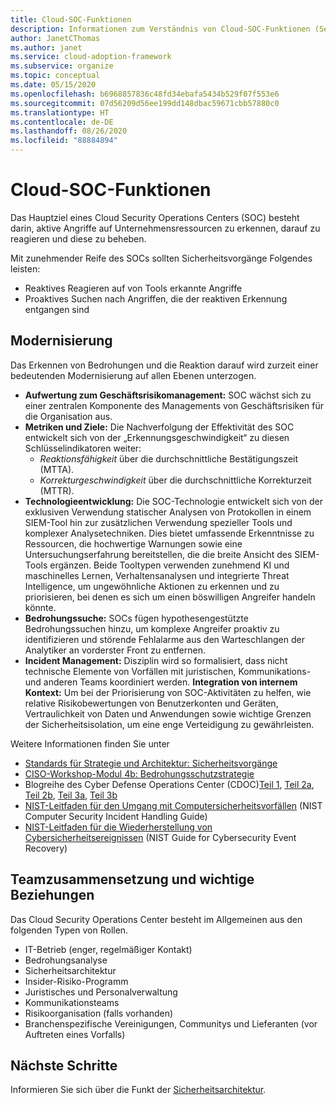 ```yaml
---
title: Cloud-SOC-Funktionen
description: Informationen zum Verständnis von Cloud-SOC-Funktionen (Security Operations Center).
author: JanetCThomas
ms.author: janet
ms.service: cloud-adoption-framework
ms.subservice: organize
ms.topic: conceptual
ms.date: 05/15/2020
ms.openlocfilehash: b6968857836c48fd34ebafa5434b529f07f553e6
ms.sourcegitcommit: 07d56209d56ee199dd148dbac59671cbb57880c0
ms.translationtype: HT
ms.contentlocale: de-DE
ms.lasthandoff: 08/26/2020
ms.locfileid: "88884894"
---
```

<!-- docsTest:casing "Cyber Defense Operations Center" -->
<!-- cSpell:ignore CISO MTTA MTTR SIEM NIST SOCs CDOC -->

# <a name="cloud-soc-functions"></a>Cloud-SOC-Funktionen

Das Hauptziel eines Cloud Security Operations Centers (SOC) besteht darin, aktive Angriffe auf Unternehmensressourcen zu erkennen, darauf zu reagieren und diese zu beheben.

Mit zunehmender Reife des SOCs sollten Sicherheitsvorgänge Folgendes leisten:

- Reaktives Reagieren auf von Tools erkannte Angriffe
- Proaktives Suchen nach Angriffen, die der reaktiven Erkennung entgangen sind

## <a name="modernization"></a>Modernisierung

Das Erkennen von Bedrohungen und die Reaktion darauf wird zurzeit einer bedeutenden Modernisierung auf allen Ebenen unterzogen.

- **Aufwertung zum Geschäftsrisikomanagement:** SOC wächst sich zu einer zentralen Komponente des Managements von Geschäftsrisiken für die Organisation aus.
- **Metriken und Ziele:** Die Nachverfolgung der Effektivität des SOC entwickelt sich von der „Erkennungsgeschwindigkeit“ zu diesen Schlüsselindikatoren weiter:
  - _Reaktionsfähigkeit_ über die durchschnittliche Bestätigungszeit (MTTA).
  - _Korrekturgeschwindigkeit_ über die durchschnittliche Korrekturzeit (MTTR).
- **Technologieentwicklung:** Die SOC-Technologie entwickelt sich von der exklusiven Verwendung statischer Analysen von Protokollen in einem SIEM-Tool hin zur zusätzlichen Verwendung spezieller Tools und komplexer Analysetechniken. Dies bietet umfassende Erkenntnisse zu Ressourcen, die hochwertige Warnungen sowie eine Untersuchungserfahrung bereitstellen, die die breite Ansicht des SIEM-Tools ergänzen. Beide Tooltypen verwenden zunehmend KI und maschinelles Lernen, Verhaltensanalysen und integrierte Threat Intelligence, um ungewöhnliche Aktionen zu erkennen und zu priorisieren, bei denen es sich um einen böswilligen Angreifer handeln könnte.
- **Bedrohungssuche:** SOCs fügen hypothesengestützte Bedrohungssuchen hinzu, um komplexe Angreifer proaktiv zu identifizieren und störende Fehlalarme aus den Warteschlangen der Analytiker an vorderster Front zu entfernen.
- **Incident Management:** Disziplin wird so formalisiert, dass nicht technische Elemente von Vorfällen mit juristischen, Kommunikations- und anderen Teams koordiniert werden.
**Integration von internem Kontext:** Um bei der Priorisierung von SOC-Aktivitäten zu helfen, wie relative Risikobewertungen von Benutzerkonten und Geräten, Vertraulichkeit von Daten und Anwendungen sowie wichtige Grenzen der Sicherheitsisolation, um eine enge Verteidigung zu gewährleisten.

 Weitere Informationen finden Sie unter

- [Standards für Strategie und Architektur: Sicherheitsvorgänge](/security/compass/security-operations-videos-and-decks)
- [CISO-Workshop-Modul 4b: Bedrohungsschutzstrategie](/security/ciso-workshop/ciso-workshop-module-4b)
- Blogreihe des Cyber Defense Operations Center (CDOC)[Teil 1](https://www.microsoft.com/security/blog/2019/02/21/lessons-learned-from-the-microsoft-soc-part-1-organization), [Teil 2a](https://www.microsoft.com/security/blog/2019/04/23/lessons-learned-microsoft-soc-part-2-organizing-people), [Teil 2b](https://www.microsoft.com/security/blog/2019/06/06/lessons-learned-from-the-microsoft-soc-part-2b-career-paths-and-readiness), [Teil 3a](https://www.microsoft.com/security/blog/2019/10/07/ciso-series-lessons-learned-from-the-microsoft-soc-part-3a-choosing-soc-tools), [Teil 3b](https://www.microsoft.com/security/blog/2019/12/23/ciso-series-lessons-learned-from-the-microsoft-soc-part-3b-a-day-in-the-life)
- [NIST-Leitfaden für den Umgang mit Computersicherheitsvorfällen](https://nvlpubs.nist.gov/nistpubs/SpecialPublications/NIST.SP.800-61r2.pdf) (NIST Computer Security Incident Handling Guide)
- [NIST-Leitfaden für die Wiederherstellung von Cybersicherheitsereignissen](https://nvlpubs.nist.gov/nistpubs/SpecialPublications/NIST.SP.800-184.pdf) (NIST Guide for Cybersecurity Event Recovery)

## <a name="team-composition-and-key-relationships"></a>Teamzusammensetzung und wichtige Beziehungen

Das Cloud Security Operations Center besteht im Allgemeinen aus den folgenden Typen von Rollen.

- IT-Betrieb (enger, regelmäßiger Kontakt)
- Bedrohungsanalyse
- Sicherheitsarchitektur
- Insider-Risiko-Programm
- Juristisches und Personalverwaltung
- Kommunikationsteams
- Risikoorganisation (falls vorhanden)
- Branchenspezifische Vereinigungen, Communitys und Lieferanten (vor Auftreten eines Vorfalls)

## <a name="next-steps"></a>Nächste Schritte

Informieren Sie sich über die Funkt der [Sicherheitsarchitektur](./cloud-security-architecture.md).
